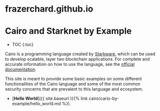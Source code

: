 # frazerchard.github.io

# Cairo and Starknet by Example

* TOC
{:toc}

Cairo is a programming language created by [Starkware](https://www.cairo-lang.org/), which can be used to develop scalable, layer two blockchain applications.
For complete and accurate information on how to use the language, see the [official documentation](https://www.cairo-lang.org/docs/).

This site is meant to provide some basic examples on some different functionalities of the Cairo language and some of the most common security concerns that are prevalent to this language and ecosystem.

- [**Hello World**]({{ site.baseurl }}{% link cairo/cario-by-example/hello_world.md %}).
